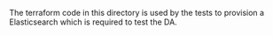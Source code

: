 The terraform code in this directory is used by the tests to provision a Elasticsearch which is required to test the DA.
